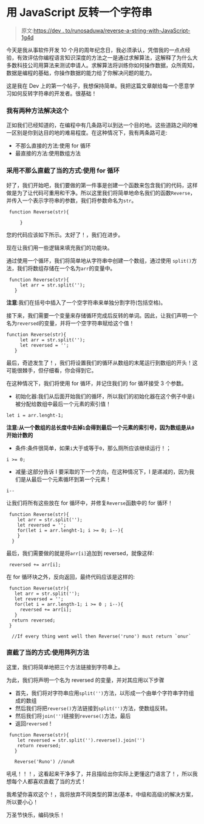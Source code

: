 # 用 JavaScript 反转一个字符串

> 原文:[https://dev . to/runosaduwa/reverse-a-string-with-JavaScript-1g4d](https://dev.to/runosaduwa/reverse-a-string-with-javascript-1g4d)

今天是我从事软件开发 10 个月的周年纪念日，我必须承认，凭借我的一点点经验，有效评估你编程语言知识深度的方法之一是通过求解算法，这解释了为什么大多数科技公司用算法来测试申请人。求解算法将训练你如何操作数据，众所周知，数据是编程的基础，你操作数据的能力给了你解决问题的能力。

这是我在 Dev 上的第一个帖子，我想保持简单。我把这篇文章献给每一个愿意学习如何反转字符串的开发者。很基础！

### **我有两种方法解决这个**

正如我们已经知道的，在编程中有几条路可以到达一个目的地。这些道路之间的唯一区别是你到达目的地的难易程度。在这种情况下，我有两条路可走:

*   不那么直接的方法:使用 for 循环
*   最直接的方法:使用数组方法

### **采用不那么直截了当的方式:使用 for 循环**

好了，我们开始吧，我们要做的第一件事是创建一个函数来包含我们的代码，这样做是为了让代码可重用和干净。所以这里我们将简单地命名我们的函数`Reverse`，并传入一个表示字符串的参数，我们将参数命名为`str`。

```
 function Reverse(str){

     } 
```

您的代码应该如下所示。太好了！，我们在进步。

现在让我们用一些逻辑来填充我们的功能块。

通过使用一个循环，我们将简单地从字符串中创建一个数组，通过使用
`split()`方法，我们将数组存储在一个名为`arr`的变量中。

```
 function Reverse(str){
     let arr = str.split('');
   } 
```

**注意**:我们在括号中插入了一个空字符串来单独分割字符(包括空格)。

接下来，我们需要一个变量来存储循环完成后反转的单词。因此，让我们声明一个名为`reversed`的变量，并将一个空字符串赋给这个值！

```
function Reverse(str){
     let arr = str.split('');
     let reversed = '';
   } 
```

最后，奇迹发生了！，我们将设置我们的循环从数组的末尾运行到数组的开头！这可能很棘手，但仔细看，你会得到它。

在这种情况下，我们将使用 for 循环，并记住我们的 for 循环接受 3 个参数。

*   初始化器:我们从后面开始我们的循环，所以我们的初始化器在这个例子中是`i`被分配给数组中最后一个元素的索引值！

```
let i = arr.lenght-1; 
```

**注意:从一个数组的总长度中去掉`1`会得到最后一个元素的索引号，因为数组是从`0`开始计数的**

*   条件:条件很简单，如果`i`大于或等于`0`，那么厕所应该继续运行！；

```
i >= 0; 
```

*   减量:这部分告诉 I 要采取的下一个方向，在这种情况下，I 是递减的，因为我们是从最后一个元素循环到第一个元素！

```
i-- 
```

让我们将所有这些放在 for 循环中，并修复`Reverse`函数中的 for 循环！

```
 function Reverse(str){
    let arr = str.split('');
    let reversed = '';
    for(let i = arr.lenght-1; i >= 0; i--){
    }
  } 
```

最后，我们需要做的就是将`arr[i]`追加到 reversed，就像这样:

```
 reversed += arr[i]; 
```

在 for 循环块之外，反向返回，最终代码应该是这样的:

```
 function Reverse(str){
   let arr = str.split('');
   let reversed = '';
   for(let i = arr.length-1; i >= 0 ; i--){
     reversed += arr[i];
   }
  return reversed;
 }

  //If every thing went well then Reverse('runo') must return `onur` 
```

### **直截了当的方式:使用阵列方法**

这里，我们将简单地把三个方法链接到字符串上。

为此，我们将声明一个名为 reversed 的变量，并对其应用以下步骤

*   首先，我们将对字符串应用`split('')`方法，以形成一个由单个字符串字符组成的数组
*   然后我们将把`reverse()`方法链接到`split('')`方法，使数组反转。
*   然后我们将`join('')`链接到`reverse()`方法，最后
*   返回`reversed`！

```
 function Reverse(str){
    let reversed = str.split('').reverse().join('')
    return reversed;
   }

   Reverse('Runo') //onuR 
```

吼吼！！！，这看起来干净多了，并且描绘出你实际上更懂这门语言了！，所以我想每个人都喜欢直截了当的方式！

我希望你喜欢这个！，我将放弃不同类型的算法(基本，中级和高级)的解决方案，所以要小心！

万圣节快乐，编码快乐！